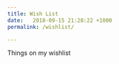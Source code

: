 ```yaml
---
title: Wish List
date:   2018-09-15 21:28:22 +1000
permalink: /wishlist/

---
```


Things on my wishlist
